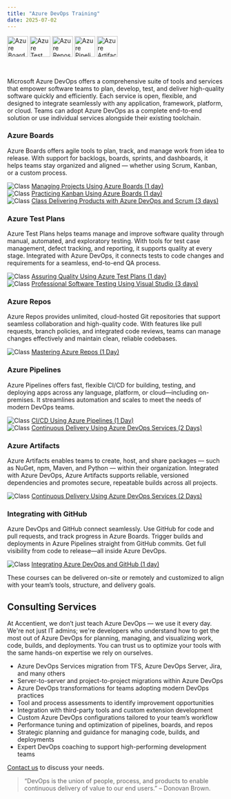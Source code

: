 ```yaml
---
title: "Azure DevOps Training"
date: 2025-07-02
---
```


<img src="/images/icons/azure-boards.png" alt="Azure Boards" title="Azure Boards" style="height: 48px; margin-bottom: 0; vertical-align: middle;">
<img src="/images/icons/azure-testplans.png" alt="Azure Test Plans" title="Azure Test Plans" style="height: 48px; margin-bottom: 0; vertical-align: middle;">
<img src="/images/icons/azure-repos.png" alt="Azure Repos" title="Azure Repos" style="height: 48px; margin-bottom: 0; vertical-align: middle;">
<img src="/images/icons/azure-pipelines.png" alt="Azure Pipelines" title="Azure Pipelines" style="height: 48px; margin-bottom: 0; vertical-align: middle;">
<img src="/images/icons/azure-artifacts.png" alt="Azure Artifacts" title="Azure Artifacts" style="height: 48px; margin-bottom: 0; vertical-align: middle;">

<br/><br/>
Microsoft Azure DevOps offers a comprehensive suite of tools and services that empower software teams to plan, develop, test, and deliver high-quality software quickly and efficiently. Each service is open, flexible, and designed to integrate seamlessly with any application, framework, platform, or cloud. Teams can adopt Azure DevOps as a complete end-to-end solution or use individual services alongside their existing toolchain.

### Azure Boards
Azure Boards offers agile tools to plan, track, and manage work from idea to release. With support for backlogs, boards, sprints, and dashboards, it helps teams stay organized and aligned — whether using Scrum, Kanban, or a custom process.

<img src="/images/icons/class.png" alt="Class" title="Training Class"> [Managing Projects Using Azure Boards (1 day)](/mpab/)<br/>
<img src="/images/icons/class.png" alt="Class" title="Training Class"> [Practicing Kanban Using Azure Boards (1 day)](/pkab/)<br/>
<img src="/images/icons/class.png" alt="Class" title="Training Class"> [Class Delivering Products with Azure DevOps and Scrum (3 days)](/dpads/)

### Azure Test Plans
Azure Test Plans helps teams manage and improve software quality through manual, automated, and exploratory testing. With tools for test case management, defect tracking, and reporting, it supports quality at every stage. Integrated with Azure DevOps, it connects tests to code changes and requirements for a seamless, end-to-end QA process.

<img src="/images/icons/class.png" alt="Class" title="Training Class"> [Assuring Quality Using Azure Test Plans (1 day)](/aqatp/)<br/>
<img src="/images/icons/class.png" alt="Class" title="Training Class"> [Professional Software Testing Using Visual Studio (3 days)](/ptvs/)

### Azure Repos
Azure Repos provides unlimited, cloud-hosted Git repositories that support seamless collaboration and high-quality code. With features like pull requests, branch policies, and integrated code reviews, teams can manage changes effectively and maintain clean, reliable codebases.

<img src="/images/icons/class.png" alt="Class" title="Training Class"> [Mastering Azure Repos (1 Day)](/mars/)<br/>

### Azure Pipelines
Azure Pipelines offers fast, flexible CI/CD for building, testing, and deploying apps across any language, platform, or cloud—including on-premises. It streamlines automation and scales to meet the needs of modern DevOps teams.

<img src="/images/icons/class.png" alt="Class" title="Training Class"> [CI/CD Using Azure Pipelines (1 Day)](/cicd/)<br/>
<img src="/images/icons/class.png" alt="Class" title="Training Class"> [Continuous Delivery Using Azure DevOps Services (2 Days)](/cdads/)

### Azure Artifacts
Azure Artifacts enables teams to create, host, and share packages — such as NuGet, npm, Maven, and Python — within their organization. Integrated with Azure DevOps, Azure Artifacts supports reliable, versioned dependencies and promotes secure, repeatable builds across all projects.

<img src="/images/icons/class.png" alt="Class" title="Training Class"> [Continuous Delivery Using Azure DevOps Services (2 Days)](/cdads/)

### Integrating with GitHub
Azure DevOps and GitHub connect seamlessly. Use GitHub for code and pull requests, and track progress in Azure Boards. Trigger builds and deployments in Azure Pipelines straight from GitHub commits. Get full visibility from code to release—all inside Azure DevOps.

<img src="/images/icons/class.png" alt="Class" title="Training Class"> [Integrating Azure DevOps and GitHub (1 day)](/iadg/)<br/>

These courses can be delivered on-site or remotely and customized to align with your team’s tools, structure, and delivery goals.

## Consulting Services

At Accentient, we don’t just teach Azure DevOps — we use it every day. We're not just IT admins; we're developers who understand how to get the most out of Azure DevOps for planning, managing, and visualizing work, code, builds, and deployments. You can trust us to optimize your tools with the same hands-on expertise we rely on ourselves.

- Azure DevOps Services migration from TFS, Azure DevOps Server, Jira, and many others
- Server-to-server and project-to-project migrations within Azure DevOps
- Azure DevOps transformations for teams adopting modern DevOps practices
- Tool and process assessments to identify improvement opportunities
- Integration with third-party tools and custom extension development
- Custom Azure DevOps configurations tailored to your team’s workflow
- Performance tuning and optimization of pipelines, boards, and repos
- Strategic planning and guidance for managing code, builds, and deployments
- Expert DevOps coaching to support high-performing development teams

[Contact us](/contact/) to discuss your needs.

> “DevOps is the union of people, process, and products to enable continuous delivery of value to our end users.” – Donovan Brown.